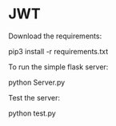 # JWT

Download the requirements:

pip3 install -r requirements.txt

To run the simple flask server:

python Server.py

Test the server:

python test.py